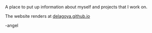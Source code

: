 A place to put up information about myself and projects that I work on. 

The website renders at [delagoya.github.io](http://delagoya.github.io/)


-angel